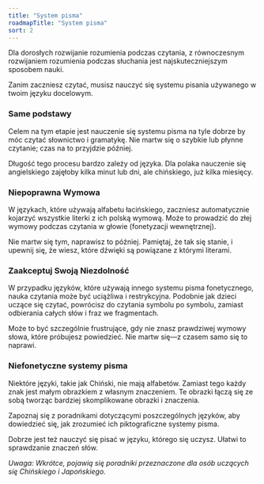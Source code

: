```yaml
---
title: "System pisma"
roadmapTitle: "System pisma"
sort: 2
---
```


Dla dorosłych rozwijanie rozumienia podczas czytania, z równoczesnym rozwijaniem rozumienia podczas słuchania jest najskuteczniejszym sposobem nauki.

Zanim zaczniesz czytać, musisz nauczyć się systemu pisania używanego w twoim języku docelowym.

### Same podstawy
Celem na tym etapie jest nauczenie się systemu pisma na tyle dobrze by móc czytać słownictwo i gramatykę. Nie martw się o szybkie lub płynne czytanie; czas na to przyjdzie później.

Długość tego procesu bardzo zależy od języka. Dla polaka nauczenie się angielskiego zajęłoby kilka minut lub dni, ale chińskiego, już kilka miesięcy.

### Niepoprawna Wymowa
W językach, które używają alfabetu łacińskiego, zaczniesz automatycznie kojarzyć wszystkie literki z ich polską wymową. Może to prowadzić do złej wymowy podczas czytania w głowie (fonetyzacji wewnętrznej).

Nie martw się tym, naprawisz to później. Pamiętaj, że tak się stanie, i upewnij się, że wiesz, które dźwięki są powiązane z którymi literami.

### Zaakceptuj Swoją Niezdolność
W przypadku języków, które używają innego systemu pisma fonetycznego, nauka czytania może być uciążliwa i restrykcyjna. Podobnie jak dzieci uczące się czytać, powrócisz do czytania symbolu po symbolu, zamiast odbierania całych słów i fraz we fragmentach.

Może to być szczególnie frustrujące, gdy nie znasz prawdziwej wymowy słowa, które próbujesz powiedzieć. Nie martw się—z czasem samo się to naprawi.

### Niefonetyczne systemy pisma
Niektóre języki, takie jak Chiński, nie mają alfabetów. Zamiast tego każdy znak jest małym obrazkiem z własnym znaczeniem. Te obrazki łączą się ze sobą tworząc bardziej skomplikowane obrazki i znaczenia.

Zapoznaj się z poradnikami dotyczącymi poszczególnych języków, aby dowiedzieć się, jak zrozumieć ich piktograficzne systemy pisma.

Dobrze jest też nauczyć się pisać w języku, którego się uczysz. Ułatwi to sprawdzanie znaczeń słów.

_Uwaga: Wkrótce, pojawią się poradniki przeznaczone dla osób uczących się Chińskiego i Japońskiego._
